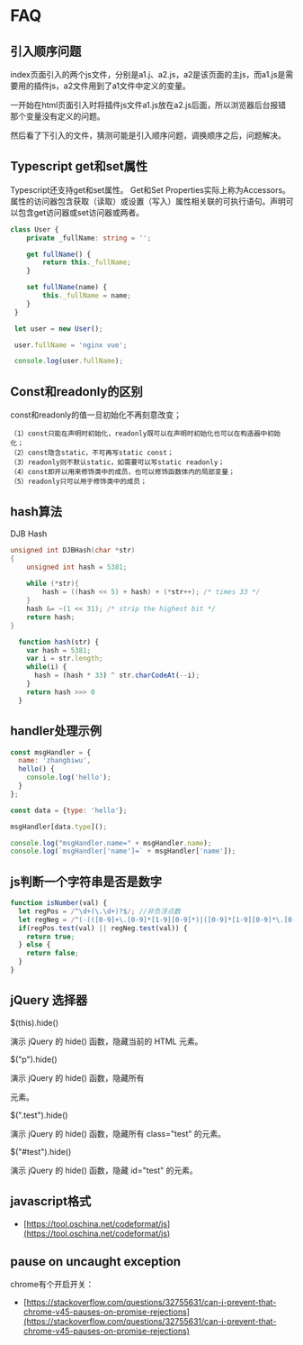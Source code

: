 # FAQ

## 引入顺序问题

index页面引入的两个js文件，分别是a1.j、a2.js，a2是该页面的主js，而a1.js是需要用的插件js，a2文件用到了a1文件中定义的变量。

一开始在html页面引入时将插件js文件a1.js放在a2.js后面，所以浏览器后台报错那个变量没有定义的问题。

然后看了下引入的文件，猜测可能是引入顺序问题，调换顺序之后，问题解决。


## Typescript get和set属性

Typescript还支持get和set属性。 Get和Set Properties实际上称为Accessors。属性的访问器包含获取（读取）或设置（写入）属性相关联的可执行语句。声明可以包含get访问器或set访问器或两者。
```typescript
class User {
    private _fullName: string = '';

    get fullName() {
        return this._fullName;
    }

    set fullName(name) {
        this._fullName = name;
    }
 }

 let user = new User();

 user.fullName = 'nginx vue';

 console.log(user.fullName);
```


## Const和readonly的区别

const和readonly的值一旦初始化不再刻意改变；

	（1）const只能在声明时初始化，readonly既可以在声明时初始化也可以在构造器中初始化；
	（2）const隐含static，不可再写static const；
	（3）readonly则不默认static，如需要可以写static readonly；
	（4）const即开以用来修饰类中的成员，也可以修饰函数体内的局部变量；
	（5）readonly只可以用于修饰类中的成员；


## hash算法

DJB Hash

```C
unsigned int DJBHash(char *str)    
{    
    unsigned int hash = 5381;    
     
    while (*str){    
        hash = ((hash << 5) + hash) + (*str++); /* times 33 */    
    }    
    hash &= ~(1 << 31); /* strip the highest bit */    
    return hash;    
}    
```

```typescript
  function hash(str) {
    var hash = 5381;
    var i = str.length;
    while(i) {
      hash = (hash * 33) ^ str.charCodeAt(--i);
    }
    return hash >>> 0
  }
```

## handler处理示例

```javascript
const msgHandler = {
  name: 'zhangbiwu',
  hello() {
    console.log('hello');
  }
};

const data = {type: 'hello'};

msgHandler[data.type]();

console.log("msgHandler.name=" + msgHandler.name);
console.log(`msgHandler['name']=` + msgHandler['name']);
```

## js判断一个字符串是否是数字

```javascript
function isNumber(val) {
  let regPos = /^\d+(\.\d+)?$/; //非负浮点数
  let regNeg = /^(-(([0-9]+\.[0-9]*[1-9][0-9]*)|([0-9]*[1-9][0-9]*\.[0-9]+)|([0-9]*[1-9][0-9]*)))$/; //负浮点数
  if(regPos.test(val) || regNeg.test(val)) {
    return true;
  } else {
    return false;
  }
}
```

## jQuery 选择器

$(this).hide()

演示 jQuery 的 hide() 函数，隐藏当前的 HTML 元素。

$("p").hide()

演示 jQuery 的 hide() 函数，隐藏所有 <p> 元素。

$(".test").hide()

演示 jQuery 的 hide() 函数，隐藏所有 class="test" 的元素。

$("#test").hide()

演示 jQuery 的 hide() 函数，隐藏 id="test" 的元素。

## javascript格式

- [https://tool.oschina.net/codeformat/js](https://tool.oschina.net/codeformat/js)


## pause on uncaught exception

chrome有个开启开关：

- [https://stackoverflow.com/questions/32755631/can-i-prevent-that-chrome-v45-pauses-on-promise-rejections](https://stackoverflow.com/questions/32755631/can-i-prevent-that-chrome-v45-pauses-on-promise-rejections)